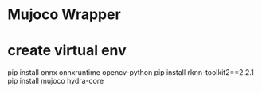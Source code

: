 # Mujoco Wrapper

# create virtual env
pip install onnx onnxruntime opencv-python 
pip install rknn-toolkit2==2.2.1 
pip install mujoco hydra-core

